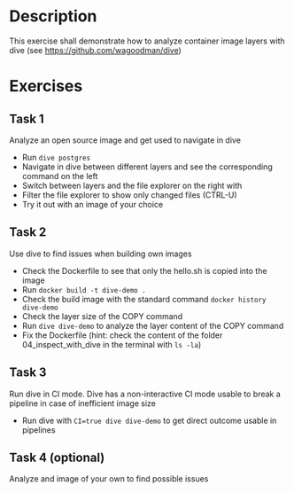 # Description

This exercise shall demonstrate how to analyze container image layers with dive (see https://github.com/wagoodman/dive)

# Exercises

## Task 1

Analyze an open source image and get used to navigate in dive

* Run `dive postgres`
* Navigate in dive between different layers and see the corresponding command on the left
* Switch between layers and the file explorer on the right with <TAB>
* Filter the file explorer to show only changed files (CTRL-U)
* Try it out with an image of your choice

## Task 2

Use dive to find issues when building own images

* Check the Dockerfile to see that only the hello.sh is copied into the image
* Run `docker build -t dive-demo .`
* Check the build image with the standard command `docker history dive-demo`
* Check the layer size of the COPY command
* Run `dive dive-demo` to analyze the layer content of the COPY command
* Fix the Dockerfile (hint: check the content of the folder 04_inspect_with_dive in the terminal with `ls -la`)

## Task 3

Run dive in CI mode. Dive has a non-interactive CI mode usable to break a pipeline in case of inefficient image size

* Run dive with `CI=true dive dive-demo` to get direct outcome usable in pipelines

## Task 4 (optional)

Analyze and image of your own to find possible issues